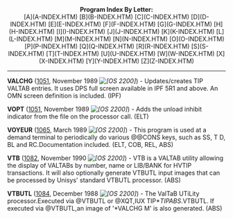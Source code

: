 <x-sas-window top="56" bottom="768" left="212" right="742">



<center><b>Program Index By Letter:</b></center>

<center>[A](A-INDEX.HTM) [B](B-INDEX.HTM)
[C](C-INDEX.HTM) [D](D-INDEX.HTM)
[E](E-INDEX.HTM) [F](F-INDEX.HTM)
[G](G-INDEX.HTM) [H](H-INDEX.HTM)
[I](I-INDEX.HTM) [J](J-INDEX.HTM)
[K](K-INDEX.HTM) [L](L-INDEX.HTM)
[M](M-INDEX.HTM) [N](N-INDEX.HTM)
[O](O-INDEX.HTM) [P](P-INDEX.HTM)
[Q](Q-INDEX.HTM) [R](R-INDEX.HTM)
[S](S-INDEX.HTM) [T](T-INDEX.HTM)
[U](U-INDEX.HTM) [W](W-INDEX.HTM)
[X](X-INDEX.HTM) [Y](Y-INDEX.HTM)
[Z](Z-INDEX.HTM)</center>


&#10;
- - -
<b>VALCHG</b> ([1051](1072/INDEX.HTM), November 1989
<i>![[OS 2200]](../IMAGES/OS2200.JPG)</i>) - Updates/creates TIP VALTAB
entries. It uses DPS full screen available in IPF 5R1 and above. An
OMN screen definition is included. (IPF)


<b>VOPT</b> ([1051](1081/INDEX.HTM), November
1989 <i>![[OS 2200]](../IMAGES/OS2200.JPG)</i>) - Adds the unload
inhibit indicator from the file on the processor call. (ELT)


<b>VOYEUR</b> ([1065](1065/INDEX.HTM), March 1989
<i>![[OS 2200]](../IMAGES/OS2200.JPG)</i>) - This program is used at a
demand terminal to periodically do various @@CONS keys, such as SS, T
D, BL and RC.Documentation included. (ELT, COB, REL, ABS)


<b>VTB</b> ([1082](1082/INDEX.HTM), November 1990
<i>![[OS 2200]](../IMAGES/OS2200.JPG)</i>) - VTB is a VALTAB utility
allowing the display of VALTABs by number, name or LIB/BANK for HVTIP
transactions. It will also optionally generate VTBUTL input images
that can be processed by Unisys' standard VTBUTL processor. (ABS)


<b>VTBUTL</b> ([1084](1084/INDEX.HTM), December
1988 <i>![[OS 2200]](../IMAGES/OS2200.JPG)</i>) - The ValTaB UTiLity
processor.Executed via @VTBUTL or @XQT,IUX TIP$*TIPABS$.VTBUTL. If
executed via @VTBUTL,an image of '*VALCHG M' is also generated. (ABS)


&nbsp;


</x-sas-window>